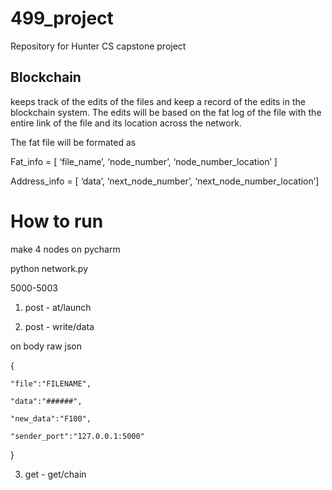 # 499_project
Repository for Hunter CS capstone project 

## Blockchain

keeps track of the edits of the files and keep a record of the edits in the blockchain system. The edits will be based on the fat log of the file with the entire link of the file and its location across the network.

The fat file will be formated as 

Fat_info = [ ‘file_name’, ‘node_number’, ‘node_number_location’ ]

Address_info = [ ‘data’, ‘next_node_number’, ‘next_node_number_location’] 

# How to run 

make 4 nodes on pycharm

python network.py

5000-5003


1) post   -  at/launch

2) post  - write/data

on body raw json


{

    "file":"FILENAME",
    
    "data":"######",
    
    "new_data":"F100",
    
    "sender_port":"127.0.0.1:5000"
    
}

3) get -   get/chain
